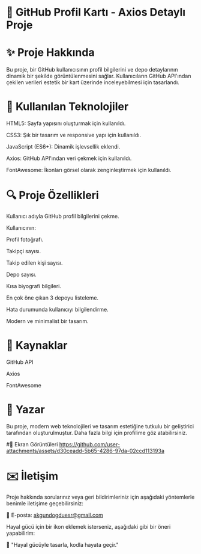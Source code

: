 #  🌟 GitHub Profil Kartı - Axios Detaylı Proje

# ✨ Proje Hakkında

Bu proje, bir GitHub kullanıcısının profil bilgilerini ve depo detaylarının dinamik bir şekilde görüntülenmesini sağlar. Kullanıcıların GitHub API'ından çekilen verileri estetik bir kart üzerinde inceleyebilmesi için tasarlandı.

# 🔧 Kullanılan Teknolojiler

HTML5: Sayfa yapısını oluşturmak için kullanıldı.

CSS3: Şık bir tasarım ve responsive yapı için kullanıldı.

JavaScript (ES6+): Dinamik işlevsellik eklendi.

Axios: GitHub API'ından veri çekmek için kullanıldı.

FontAwesome: İkonları görsel olarak zenginleştirmek için kullanıldı.

# 🔍 Proje Özellikleri

Kullanıcı adıyla GitHub profil bilgilerini çekme.

Kullanıcının:

Profil fotoğrafı.

Takipçi sayısı.

Takip edilen kişi sayısı.

Depo sayısı.

Kısa biyografi bilgileri.

En çok öne çıkan 3 depoyu listeleme.

Hata durumunda kullanıcıyı bilgilendirme.

Modern ve minimalist bir tasarım.
# 🔗 Kaynaklar

GitHub API

Axios

FontAwesome

# 💚 Yazar

Bu proje, modern web teknolojileri ve tasarım estetiğine tutkulu bir geliştirici tarafından oluşturulmuştur. Daha fazla bilgi için profilime göz atabilirsiniz.

#🎨 Ekran Görüntüleri
https://github.com/user-attachments/assets/d30ceadd-5b65-4286-97da-02ccd113193a





 # ✉️ İletişim
Proje hakkında sorularınız veya geri bildirimleriniz için aşağıdaki yöntemlerle benimle iletişime geçebilirsiniz:

📧 E-posta: akgundogduesr@gmail.com



Hayal gücü için bir ikon eklemek isterseniz, aşağıdaki gibi bir öneri yapabilirim:

💭 "Hayal gücüyle tasarla, kodla hayata geçir."

